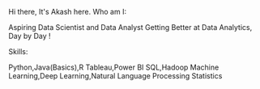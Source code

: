 Hi there, It's Akash here.
Who am I:

Aspiring Data Scientist and Data Analyst
Getting Better at Data Analytics, Day by Day !

Skills:

Python,Java(Basics),R
Tableau,Power BI
SQL,Hadoop
Machine Learning,Deep Learning,Natural Language Processing
Statistics

<!---
Akash123-cs/Akash123-cs is a ✨ special ✨ repository because its `README.md` (this file) appears on your GitHub profile.
You can click the Preview link to take a look at your changes.
--->

